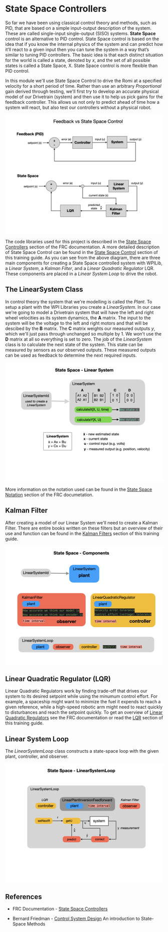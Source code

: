 # State Space Controllers
So far we have been using classical control theory and methods, such as PID, that are based on a simple input-output description of the system. These are called single-input single-output (SISO) systems.  **State Space** control is an alternative to PID control.  State Space control is based on the idea that if you know the internal physics of the system and can predict how it’ll react to a given input then you can tune the system in a way that’s similar to tuning PID controllers.  The basic idea is that each distinct situation for the world is called a state, denoted by *x*, and the set of all possible states is called a State Space, X. State Space control is more flexible than PID control. 

In this module we'll use State Space Control to drive the Romi at a specified velocity for a short period of time.  Rather than use an arbitrary *Proportional* gain derived through testing, we'll first try to develop an accurate physical model of our Drivetrain (system) and then use it to help us pick gains for the feedback controller.  This allows us not only to predict ahead of time how a system will react, but also test our controllers without a physical robot.

![Feedback vs State Space](../../images/Romi/Romi.056.jpeg)

The code libraries used for this project is described in the [State Space Controllers](https://docs.wpilib.org/en/stable/docs/software/advanced-controls/state-space/state-space-intro.html) section of the FRC documentation. A more detailed description of State Space Control can be found in the [State Space Control](../../Concepts/Control/stateSpaceControl.md) section of this training guide.  As you can see from the above diagram, there are three main components for creating a State Space controlled system with WPILib, a *Linear System*, a *Kalman Filter*, and a *Linear Quadratic Regulator* LQR.  These components are placed in a *Linear System Loop* to drive the robot.

## The LinearSystem Class
In control theory the system that we're modelling is called the *Plant*.  To setup a plant with the WPI Libraries you create a *LinearSystem*.  In our case we're going to model a Drivetrain system that will have the left and right wheel velocities as its system dynamics, the **A** matrix.  The input to the system will be the voltage to the left and right motors and that will be descibed by the **B** matrix.  The **C** matrix weights our measured outputs *y*, which we'll just pass through unchanged so multiple by 1.  We won't use the **D** matrix at all so everything is set to zero.  The job of the *LinearSystem* class is to calculate the next state of the system.  This state can be measured by sensors as our observed outputs.  These measured outputs can be used as feedback to determine the next required inputs.

![Linear System](../../images/Romi/Romi.057.jpeg)

More information on the notation used can be found in the  [State Space Notation](https://docs.wpilib.org/en/stable/docs/software/advanced-controls/state-space/state-space-intro.html#what-is-state-space-notation) section of the FRC documetation.

## Kalman Filter
After creating a model of our Linear System we'll need to create a Kalman Filter.  There are entire books written on these filters but an overview of their use and function can be found in the [Kalman Filters](../../Concepts/OptimalEstimation/kalmanFilters.md) section of this training guide.

![State Space Components](../../images/Romi/Romi.058.jpeg)

## Linear Quadratic Regulator (LQR)
Linear Quadratic Regulators work by finding trade-off that drives our system to its desired setpoint while using the minumum control effort. For example, a spaceship might want to minimize the fuel it expends to reach a given reference, while a high-speed robotic arm might need to react quickly to disturbances and reach the setpoint quickly.  To get an overview of [Linear Quadratic Regulators](https://docs.wpilib.org/en/stable/docs/software/advanced-controls/state-space/state-space-intro.html#the-linear-quadratic-regulator) see the FRC documentation or read the [LQR](../../Concepts/Control/LQR.md) section of this training guide.

## Linear System Loop
The *LinearSystemLoop* class constructs a state-space loop with the given plant, controller, and observer.

![Linear System Loop](../../images/Romi/Romi.059.jpeg)

## References
- FRC Documentation - [State Space Controllers](https://docs.wpilib.org/en/stable/docs/software/advanced-controls/state-space/state-space-intro.html)

- Bernard Friedman - [Control System Design](https://www.academia.edu/16854890/Control_System_Design_An_Introduction_to_State_Space_Methods_Bernard_Friedland_Dover_Publications_) An introduction to State-Space Methods

